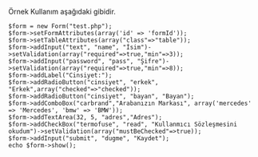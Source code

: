 Örnek Kullanım aşağıdaki gibidir.

    $form = new Form("test.php");
    $form->setFormAttributes(array('id' => 'formId'));
    $form->setTableAttributes(array("class"=>"table"));
    $form->addInput("text", "name", "İsim")->setValidation(array("required"=>true,"min"=>3));
    $form->addInput("password", "pass", "Şifre")->setValidation(array("required"=>true,"min"=>8));
    $form->addLabel("Cinsiyet:");
    $form->addRadioButton("cinsiyet", "erkek", "Erkek",array("checked"=>"checked"));
    $form->addRadioButton("cinsiyet", "bayan", "Bayan");
    $form->addComboBox("carbrand","Arabanızın Markası", array('mercedes' => 'Mercedes', 'bmw' => 'BMW'));
    $form->addTextArea(32, 5, "adres","Adres");
    $form->addCheckBox("termofuse", "read", "Kullanmıcı Sözleşmesini okudum")->setValidation(array("mustBeChecked"=>true));
    $form->addInput("submit", "dugme", "Kaydet");
    echo $form->show();
